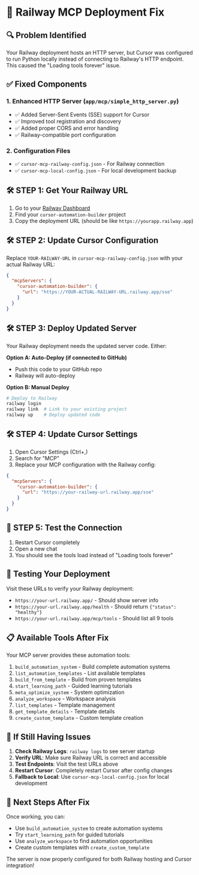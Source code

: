 # 🚀 Railway MCP Deployment Fix

## 🔍 Problem Identified
Your Railway deployment hosts an HTTP server, but Cursor was configured to run Python locally instead of connecting to Railway's HTTP endpoint. This caused the "Loading tools forever" issue.

## ✅ Fixed Components

### 1. **Enhanced HTTP Server** (`app/mcp/simple_http_server.py`)
- ✅ Added Server-Sent Events (SSE) support for Cursor
- ✅ Improved tool registration and discovery
- ✅ Added proper CORS and error handling
- ✅ Railway-compatible port configuration

### 2. **Configuration Files**
- ✅ `cursor-mcp-railway-config.json` - For Railway connection
- ✅ `cursor-mcp-local-config.json` - For local development backup

## 🛠️ **STEP 1: Get Your Railway URL**

1. Go to your [Railway Dashboard](https://railway.app/dashboard)
2. Find your `cursor-automation-builder` project
3. Copy the deployment URL (should be like `https://yourapp.railway.app`)

## 🛠️ **STEP 2: Update Cursor Configuration**

Replace `YOUR-RAILWAY-URL` in `cursor-mcp-railway-config.json` with your actual Railway URL:

```json
{
  "mcpServers": {
    "cursor-automation-builder": {
      "url": "https://YOUR-ACTUAL-RAILWAY-URL.railway.app/sse"
    }
  }
}
```

## 🛠️ **STEP 3: Deploy Updated Server**

Your Railway deployment needs the updated server code. Either:

**Option A: Auto-Deploy (if connected to GitHub)**
- Push this code to your GitHub repo
- Railway will auto-deploy

**Option B: Manual Deploy**
```bash
# Deploy to Railway
railway login
railway link  # Link to your existing project
railway up    # Deploy updated code
```

## 🛠️ **STEP 4: Update Cursor Settings**

1. Open Cursor Settings (Ctrl+,)
2. Search for "MCP"
3. Replace your MCP configuration with the Railway config:

```json
{
  "mcpServers": {
    "cursor-automation-builder": {
      "url": "https://your-railway-url.railway.app/sse"
    }
  }
}
```

## 🧪 **STEP 5: Test the Connection**

1. Restart Cursor completely
2. Open a new chat
3. You should see the tools load instead of "Loading tools forever"

## 🔧 **Testing Your Deployment**

Visit these URLs to verify your Railway deployment:

- `https://your-url.railway.app/` - Should show server info
- `https://your-url.railway.app/health` - Should return `{"status": "healthy"}`
- `https://your-url.railway.app/mcp/tools` - Should list all 9 tools

## 📋 **Available Tools After Fix**

Your MCP server provides these automation tools:

1. `build_automation_system` - Build complete automation systems
2. `list_automation_templates` - List available templates  
3. `build_from_template` - Build from proven templates
4. `start_learning_path` - Guided learning tutorials
5. `meta_optimize_system` - System optimization
6. `analyze_workspace` - Workspace analysis
7. `list_templates` - Template management
8. `get_template_details` - Template details
9. `create_custom_template` - Custom template creation

## 🎯 **If Still Having Issues**

1. **Check Railway Logs**: `railway logs` to see server startup
2. **Verify URL**: Make sure Railway URL is correct and accessible
3. **Test Endpoints**: Visit the test URLs above
4. **Restart Cursor**: Completely restart Cursor after config changes
5. **Fallback to Local**: Use `cursor-mcp-local-config.json` for local development

## 🚀 **Next Steps After Fix**

Once working, you can:
- Use `build_automation_system` to create automation systems
- Try `start_learning_path` for guided tutorials  
- Use `analyze_workspace` to find automation opportunities
- Create custom templates with `create_custom_template`

The server is now properly configured for both Railway hosting and Cursor integration!
